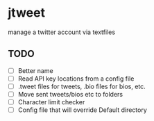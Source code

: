 # jtweet

manage a twitter account via textfiles

## TODO

- [ ] Better name
- [ ] Read API key locations from a config file
- [ ] .tweet files for tweets, .bio files for bios, etc.
- [ ] Move sent tweets/bios etc to folders
- [ ] Character limit checker
- [ ] Config file that will override Default directory
